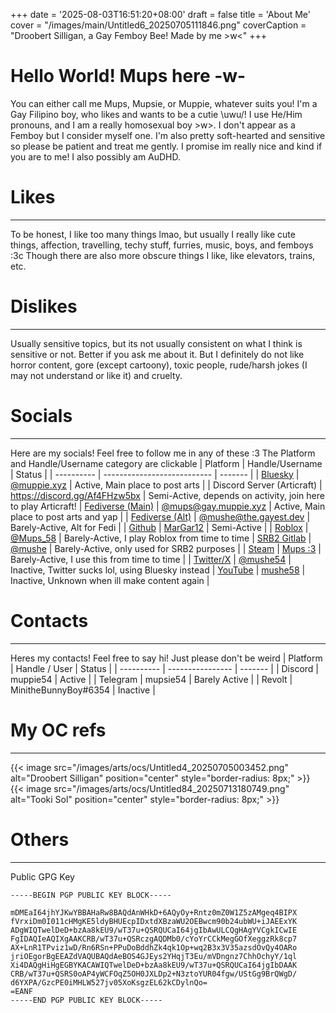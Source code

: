 +++
date = '2025-08-03T16:51:20+08:00'
draft = false
title = 'About Me'
cover = "/images/main/Untitled6_20250705111846.png"
coverCaption = "Droobert Silligan, a Gay Femboy Bee! Made by me >w<"
+++
# Hello World! Mups here -w-

You can either call me Mups, Mupsie, or Muppie, whatever suits you! I'm a Gay Filipino boy, who likes and wants to be a cutie \uwu/! I use He/Him pronouns, and I am a really homosexual boy >w>. I don't appear as a Femboy but I consider myself one. I'm also pretty soft-hearted and sensitive so please be patient and treat me gently. I promise im really nice and kind if you are to me! I also possibly am AuDHD.

# Likes

---
To be honest, I like too many things lmao, but usually I really like cute things, affection, travelling, techy stuff, furries, music, boys, and femboys :3c Though there are also more obscure things I like, like elevators, trains, etc.

# Dislikes

---
Usually sensitive topics, but its not usually consistent on what I think is sensitive or not. Better if you ask me about it. But I definitely do not like horror content, gore (except cartoony), toxic people, rude/harsh jokes (I may not understand or like it) and cruelty.

# Socials

---
Here are my socials! Feel free to follow me in any of these :3 The Platform and Handle/Username category are clickable
| Platform | Handle/Username | Status |
| ---------- | --------------------------- | ------- |
| [Bluesky](https://bsky.app) | [@muppie.xyz](https://bsky.app/profile/did:plc:ap2utyabfsnt7tkdnizsvdvw) | Active, Main place to post arts |
| Discord Server (Articraft) | https://discord.gg/Af4FHzw5bx | Semi-Active, depends on activity, join here to play Articraft!
| [Fediverse (Main)](https://gay.muppie.xyz) | [@mups@gay.muppie.xyz](https://gay.muppie.xyz/@mups) | Active, Main place to post arts and yap |
| [Fediverse (Alt)](https://the.gayest.dev) | [@mushe@the.gayest.dev](https://the.gayest.dev/@mushe) | Barely-Active, Alt for Fedi |
| [Github](https://github.com) | [MarGar12](https://github.com/MarGar12) | Semi-Active |
| [Roblox](https://www.roblox.com) | [@Mups_58](https://www.roblox.com/users/7136128116/profile) | Barely-Active, I play Roblox from time to time
| [SRB2 Gitlab](https://git.do.srb2.org) | [@mushe](https://git.do.srb2.org/mushe) | Barely-Active, only used for SRB2 purposes |
| [Steam](https://steamcommunity.com) | [Mups :3](https://steamcommunity.com/profiles/76561199089846045/) | Barely-Active, I use this from time to time |
| [Twitter/X](https://x.com) | [@mushe54](https://x.com/mushe54) | Inactive, Twitter sucks lol, using Bluesky instead
| [YouTube](https://www.youtube.com) | [mushe58](https://www.youtube.com/channel/UCyFNLmPw5MS3VLLm-WIkdfw) | Inactive, Unknown when ill make content again |

# Contacts

---
Heres my contacts! Feel free to say hi! Just please don't be weird
| Platform | Handle / User | Status |
| ---------- | ---------------- | ------- |
| Discord | muppie54 | Active |
| Telegram | mupsie54 | Barely Active |
| Revolt | MinitheBunnyBoy#6354 | Inactive |


# My OC refs

---
{{< image src="/images/arts/ocs/Untitled4_20250705003452.png" alt="Droobert Silligan" position="center" style="border-radius: 8px;" >}}
{{< image src="/images/arts/ocs/Untitled84_20250713180749.png" alt="Tooki Sol" position="center" style="border-radius: 8px;" >}}

# Others

---
Public GPG Key
```
-----BEGIN PGP PUBLIC KEY BLOCK-----

mDMEaI64jhYJKwYBBAHaRw8BAQdAnWHkD+6AQyOy+Rntz0mZ0W1Z5zAMgeq4BIPX
fVrxiDm0I011cHMgKE5ldyBHUEcpIDxtdXBzaWU2OEBwcm90b24ubWU+iJAEExYK
ADgWIQTwelDeD+bzAa8kEU9/wT37u+QSRQUCaI64jgIbAwULCQgHAgYVCgkICwIE
FgIDAQIeAQIXgAAKCRB/wT37u+QSRczgAQDMb0/cYoYrCCkMegGOfXeggzRk8cp7
AX+LnR1TPviz1wD/Rn6RSn+PPuDoBddhZk4qk1Op+wq2B3x3V35azsdOvQy4OARo
jriOEgorBgEEAZdVAQUBAQdAeBOS4GJEys2YHqjT3Eu/mVDngnz7ChhOchyY/1ql
Xi4DAQgHiHgEGBYKACAWIQTwelDeD+bzAa8kEU9/wT37u+QSRQUCaI64jgIbDAAK
CRB/wT37u+QSRS0oAP4yWCFOqZ5OH0JXLDp2+N3ztoYUR04fgw/UStGg9BrQWgD/
d6YXPA/GzcPE0iMHLW527jv05XoKsgzEL62kCDylnQo=
=EANF
-----END PGP PUBLIC KEY BLOCK-----
```
